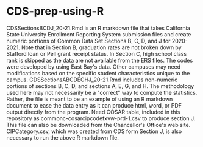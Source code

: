 # CDS-prep-using-R
CDSSectionsBCDJ_20-21.Rmd is an R markdown file that takes California State University Enrollment Reporting System submission files and create numeric portions of Common Data Set Sections B, C, D, and J for 2020-2021.  Note that in Section B, graduation rates are not broken down by Stafford loan or Pell grant receipt status.  In Section C, high school class rank is skipped as the data are not available from the ERS files.  The codes were developed by using East Bay's data.  Other campuses may need modifications based on the specific student characteristics unique to the campus.
CDSSectionsABCDEGHJ_20-21.Rmd includes non-numeric portions of sections B, C, D, and sections A, E, G, and H.
The methodology used here may not necessarily be a "correct" way to compute the statistics.  Rather, the file is meant to be an example of using an R markdown document to ease the data entry as it can produce html, word, or PDF output directly from the program.
Need COSAR table, included in this repository as commonc-cosarcipcodefxvw-prd-1.csv to produce section J.  This file can also be downloaded from the Chancellor's Office's web site.  CIPCategory.csv, which was created from CDS form Section J, is also necessary to run the above R markdown file.

